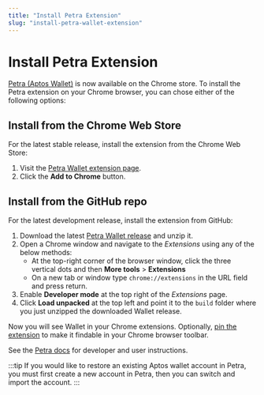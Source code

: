 ```yaml
---
title: "Install Petra Extension"
slug: "install-petra-wallet-extension"
---
```


# Install Petra Extension

[Petra (Aptos Wallet)](https://petra.app/) is now available on the Chrome store. To install the Petra extension on your Chrome browser, you can chose either of the following options:

## Install from the Chrome Web Store

For the latest stable release, install the extension from the Chrome Web Store:

1. Visit the [Petra Wallet extension page](https://chrome.google.com/webstore/detail/petra/ejjladinnckdgjemekebdpeokbikhfci).
2. Click the **Add to Chrome** button.

## Install from the GitHub repo

For the latest development release, install the extension from GitHub:

1. Download the latest [Petra Wallet release](https://github.com/aptos-labs/aptos-core/releases?q=wallet&expanded=true) and unzip it.
2. Open a Chrome window and navigate to the *Extensions* using any of the below methods:
    - At the top-right corner of the browser window, click the three vertical dots and then **More tools** > **Extensions**
    - On a new tab or window type `chrome://extensions` in the URL field and press return.
3. Enable **Developer mode** at the top right of the *Extensions* page.
4. Click **Load unpacked** at the top left and point it to the `build` folder where you just unzipped the downloaded Wallet release.

Now you will see Wallet in your Chrome extensions. Optionally, [pin the extension](https://support.google.com/chrome/a/answer/11190170) to make it findable in your Chrome browser toolbar.

See the [Petra docs](https://petra.app/docs/petra-intro) for developer and user instructions.

:::tip
If you would like to restore an existing Aptos wallet account in Petra, you must first create a new account in Petra, then you can switch and import the account.
:::
